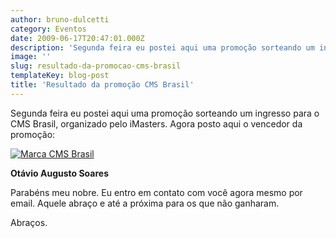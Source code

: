 ```yaml
---
author: bruno-dulcetti
category: Eventos
date: 2009-06-17T20:47:01.000Z
description: 'Segunda feira eu postei aqui uma promoção sorteando um ingresso para o CMS Brasil, organizado pelo iMasters. Agora posto aqui o vencedor da promoção:'
image: ''
slug: resultado-da-promocao-cms-brasil
templateKey: blog-post
title: 'Resultado da promoção CMS Brasil'
---
```


Segunda feira eu postei aqui uma promoção sorteando um ingresso para o CMS Brasil, organizado pelo iMasters. Agora posto aqui o vencedor da promoção:

[![Marca CMS Brasil](http://www.brunodulcetti.com/blog/wp-content/uploads/2009/06/logo-cms.gif 'Marca CMS Brasil')](http://www.cmsbrasil2009.com/)

**Otávio Augusto Soares**

Parabéns meu nobre. Eu entro em contato com você agora mesmo por email. Aquele abraço e até a próxima para os que não ganharam.

Abraços.
